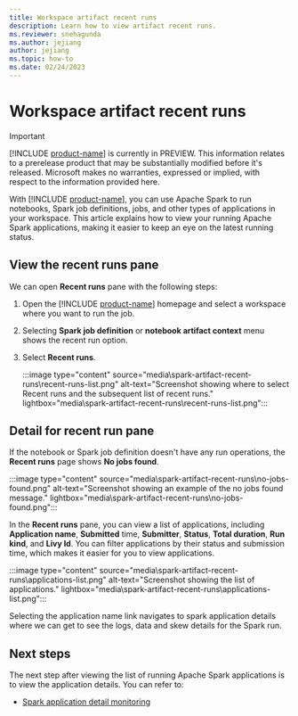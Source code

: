 ```yaml
---
title: Workspace artifact recent runs
description: Learn how to view artifact recent runs.
ms.reviewer: snehagunda
ms.author: jejiang
author: jejiang
ms.topic: how-to
ms.date: 02/24/2023
---
```


# Workspace artifact recent runs

> [!IMPORTANT]
> [!INCLUDE [product-name](../includes/product-name.md)] is currently in PREVIEW. This information relates to a prerelease product that may be substantially modified before it's released. Microsoft makes no warranties, expressed or implied, with respect to the information provided here.

With [!INCLUDE [product-name](../includes/product-name.md)], you can use Apache Spark to run notebooks, Spark job definitions, jobs, and other types of applications in your workspace. This article explains how to view your running Apache Spark applications, making it easier to keep an eye on the latest running status.

## View the recent runs pane

We can open **Recent runs** pane with the following steps:

1. Open the [!INCLUDE [product-name](../includes/product-name.md)] homepage and select a workspace where you want to run the job.

1. Selecting **Spark job definition** or **notebook artifact context** menu shows the recent run option.

1. Select **Recent runs**.

    :::image type="content" source="media\spark-artifact-recent-runs\recent-runs-list.png" alt-text="Screenshot showing where to select Recent runs and the subsequent list of recent runs." lightbox="media\spark-artifact-recent-runs\recent-runs-list.png":::

## Detail for recent run pane

If the notebook or Spark job definition doesn't have any run operations, the **Recent runs** page shows **No jobs found**.

:::image type="content" source="media\spark-artifact-recent-runs\no-jobs-found.png" alt-text="Screenshot showing an example of the no jobs found message." lightbox="media\spark-artifact-recent-runs\no-jobs-found.png":::

In the **Recent runs** pane, you can view a list of applications, including **Application name**, **Submitted** time, **Submitter**, **Status**, **Total duration**, **Run kind**, and **Livy Id**. You can filter applications by their status and submission time, which makes it easier for you to view applications.

:::image type="content" source="media\spark-artifact-recent-runs\applications-list.png" alt-text="Screenshot showing the list of applications." lightbox="media\spark-artifact-recent-runs\applications-list.png":::

Selecting the application name link navigates to spark application details where we can get to see the logs, data and skew details for the Spark run.

## Next steps

The next step after viewing the list of running Apache Spark applications is to view the application details. You can refer to:

- [Spark application detail monitoring](spark-detail-monitoring.md)
